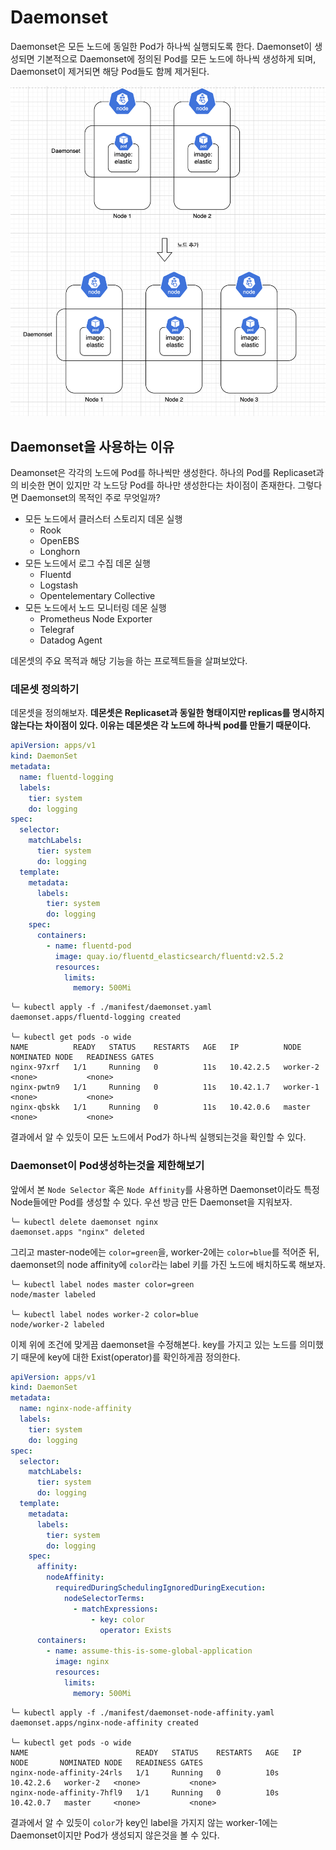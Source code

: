 # Daemonset

Daemonset은 모든 노드에 동일한 Pod가 하나씩 실행되도록 한다. Daemonset이 생성되면 기본적으로 Daemonset에 정의된 Pod를 모든 노드에 하나씩 생성하게 되며, Daemonset이 제거되면 해당 Pod들도 함께 제거된다.

![img](./img/1.png)

## Daemonset을 사용하는 이유

Deamonset은 각각의 노드에 Pod를 하나씩만 생성한다. 하나의 Pod를 Replicaset과의 비슷한 면이 있지만 각 노드당 Pod를 하나만 생성한다는 차이점이 존재한다. 그렇다면 Daemonset의 목적인 주로 무엇일까?

- 모든 노드에서 클러스터 스토리지 데몬 실행
  - Rook
  - OpenEBS
  - Longhorn
- 모든 노드에서 로그 수집 데몬 실행
  - Fluentd
  - Logstash
  - Opentelementary Collective
- 모든 노드에서 노드 모니터링 데몬 실행
  - Prometheus Node Exporter
  - Telegraf
  - Datadog Agent

데몬셋의 주요 목적과 해당 기능을 하는 프로젝트들을 살펴보았다.

### 데몬셋 정의하기

데몬셋을 정의해보자. **데몬셋은 Replicaset과 동일한 형태이지만 replicas를 명시하지 않는다는 차이점이 있다. 이유는 데몬셋은 각 노드에 하나씩 pod를 만들기 때문이다.**

```yaml
apiVersion: apps/v1
kind: DaemonSet
metadata:
  name: fluentd-logging
  labels:
    tier: system
    do: logging
spec:
  selector:
    matchLabels:
      tier: system
      do: logging
  template:
    metadata:
      labels:
        tier: system
        do: logging
    spec:
      containers:
        - name: fluentd-pod
          image: quay.io/fluentd_elasticsearch/fluentd:v2.5.2
          resources:
            limits:
              memory: 500Mi
```

```
╰─ kubectl apply -f ./manifest/daemonset.yaml
daemonset.apps/fluentd-logging created

╰─ kubectl get pods -o wide
NAME          READY   STATUS    RESTARTS   AGE   IP          NODE       NOMINATED NODE   READINESS GATES
nginx-97xrf   1/1     Running   0          11s   10.42.2.5   worker-2   <none>           <none>
nginx-pwtn9   1/1     Running   0          11s   10.42.1.7   worker-1   <none>           <none>
nginx-qbskk   1/1     Running   0          11s   10.42.0.6   master     <none>           <none>
```

결과에서 알 수 있듯이 모든 노드에서 Pod가 하나씩 실행되는것을 확인할 수 있다.

### Daemonset이 Pod생성하는것을 제한해보기

앞에서 본 `Node Selector` 혹은 `Node Affinity`를 사용하면 Daemonset이라도 특정 Node들에만 Pod를 생성할 수 있다. 우선 방금 만든 Daemonset을 지워보자.

```
╰─ kubectl delete daemonset nginx
daemonset.apps "nginx" deleted
```

그리고 master-node에는 `color=green`을, worker-2에는 `color=blue`를 적어준 뒤, daemonset의 node affinity에 `color`라는 label 키를 가진 노드에 배치하도록 해보자.

```
╰─ kubectl label nodes master color=green
node/master labeled

╰─ kubectl label nodes worker-2 color=blue
node/worker-2 labeled
```

이제 위에 조건에 맞게끔 daemonset을 수정해본다. key를 가지고 있는 노드를 의미했기 때문에 key에 대한 Exist(operator)를 확인하게끔 정의한다.

```yaml
apiVersion: apps/v1
kind: DaemonSet
metadata:
  name: nginx-node-affinity
  labels:
    tier: system
    do: logging
spec:
  selector:
    matchLabels:
      tier: system
      do: logging
  template:
    metadata:
      labels:
        tier: system
        do: logging
    spec:
      affinity:
        nodeAffinity:
          requiredDuringSchedulingIgnoredDuringExecution:
            nodeSelectorTerms:
              - matchExpressions:
                  - key: color
                    operator: Exists
      containers:
        - name: assume-this-is-some-global-application
          image: nginx
          resources:
            limits:
              memory: 500Mi
```

```
╰─ kubectl apply -f ./manifest/daemonset-node-affinity.yaml
daemonset.apps/nginx-node-affinity created

╰─ kubectl get pods -o wide
NAME                        READY   STATUS    RESTARTS   AGE   IP          NODE       NOMINATED NODE   READINESS GATES
nginx-node-affinity-24rls   1/1     Running   0          10s   10.42.2.6   worker-2   <none>           <none>
nginx-node-affinity-7hfl9   1/1     Running   0          10s   10.42.0.7   master     <none>           <none>
```

결과에서 알 수 있듯이 `color`가 key인 label을 가지지 않는 worker-1에는 Daemonset이지만 Pod가 생성되지 않은것을 볼 수 있다.
